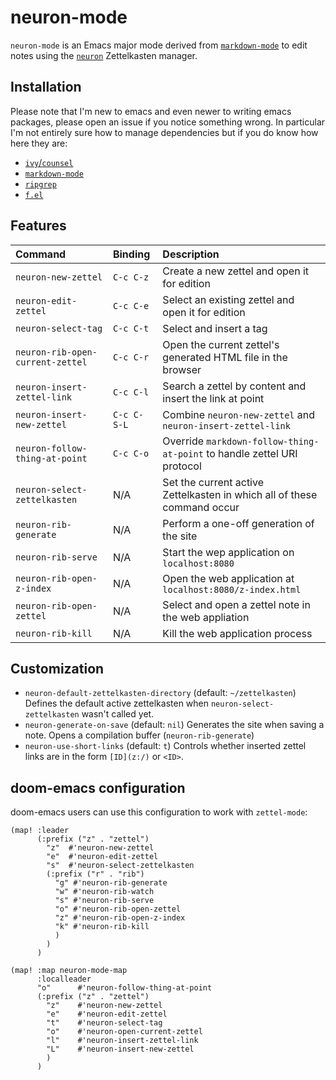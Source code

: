 # neuron-mode

`neuron-mode` is an Emacs major mode derived from [`markdown-mode`](https://jblevins.org/projects/markdown-mode/)
to edit notes using the [`neuron`](https://neuron.srid.ca/) Zettelkasten manager.

## Installation

Please note that I'm new to emacs and even newer to writing emacs packages,
please open an issue if you notice something wrong. In particular I'm not
entirely sure how to manage dependencies but if you do know how here they are:

- [`ivy`/`counsel`](https://github.com/abo-abo/swiper)
- [`markdown-mode`](https://github.com/jrblevin/markdown-mode)
- [`ripgrep`](https://github.com/BurntSushi/ripgrep)
- [`f.el`](https://github.com/rejeep/f.el)

## Features

| Command                          | Binding     | Description                                                             |
| :------------------------------- | :---------- | :---------------------------------------------------------------------- |
| `neuron-new-zettel`              | `C-c C-z`   | Create a new zettel and open it for edition                             |
| `neuron-edit-zettel`             | `C-c C-e`   | Select an existing zettel and open it for edition                       |
| `neuron-select-tag`              | `C-c C-t`   | Select and insert a tag                                                 |
| `neuron-rib-open-current-zettel` | `C-c C-r`   | Open the current zettel's generated HTML file in the browser            |
| `neuron-insert-zettel-link`      | `C-c C-l`   | Search a zettel by content and insert the link at point                 |
| `neuron-insert-new-zettel`       | `C-c C-S-L` | Combine `neuron-new-zettel` and `neuron-insert-zettel-link`             |
| `neuron-follow-thing-at-point`   | `C-c C-o`   | Override `markdown-follow-thing-at-point` to handle zettel URI protocol |
| `neuron-select-zettelkasten`     | N/A         | Set the current active Zettelkasten in which all of these command occur |
| `neuron-rib-generate`            | N/A         | Perform a one-off generation of the site                                |
| `neuron-rib-serve`               | N/A         | Start the wep application on `localhost:8080`                           |
| `neuron-rib-open-z-index`        | N/A         | Open the web application at `localhost:8080/z-index.html`               |
| `neuron-rib-open-zettel`         | N/A         | Select and open a zettel note in the web appliation                     |
| `neuron-rib-kill`                | N/A         | Kill the web application process                                        |

## Customization

- `neuron-default-zettelkasten-directory` (default: `~/zettelkasten`)
  Defines the default active zettelkasten when `neuron-select-zettelkasten`
  wasn't called yet.
- `neuron-generate-on-save` (default: `nil`)
  Generates the site when saving a note. Opens a compilation buffer
  (`neuron-rib-generate`)
- `neuron-use-short-links` (default: `t`)
  Controls whether inserted zettel links are in the form `[ID](z:/)` or
  `<ID>`.

## doom-emacs configuration

doom-emacs users can use this configuration to work with `zettel-mode`:

```elisp
(map! :leader
      (:prefix ("z" . "zettel")
        "z"  #'neuron-new-zettel
        "e"  #'neuron-edit-zettel
        "s"  #'neuron-select-zettelkasten
        (:prefix ("r" . "rib")
          "g" #'neuron-rib-generate
          "w" #'neuron-rib-watch
          "s" #'neuron-rib-serve
          "o" #'neuron-rib-open-zettel
          "z" #'neuron-rib-open-z-index
          "k" #'neuron-rib-kill
          )
        )
      )

(map! :map neuron-mode-map
      :localleader
      "o"      #'neuron-follow-thing-at-point
      (:prefix ("z" . "zettel")
        "z"    #'neuron-new-zettel
        "e"    #'neuron-edit-zettel
        "t"    #'neuron-select-tag
        "o"    #'neuron-open-current-zettel
        "l"    #'neuron-insert-zettel-link
        "L"    #'neuron-insert-new-zettel
        )
      )

```
